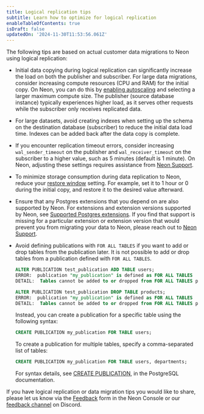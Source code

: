 ```yaml
---
title: Logical replication tips
subtitle: Learn how to optimize for logical replication
enableTableOfContents: true
isDraft: false
updatedOn: '2024-11-30T11:53:56.061Z'
---
```


The following tips are based on actual customer data migrations to Neon using logical replication:

- Initial data copying during logical replication can significantly increase the load on both the publisher and subscriber. For large data migrations, consider increasing compute resources (CPU and RAM) for the initial copy. On Neon, you can do this by [enabling autoscaling](/docs/guides/autoscaling-guide) and selecting a larger maximum compute size. The publisher (source database instance) typically experiences higher load, as it serves other requests while the subscriber only receives replicated data.
- For large datasets, avoid creating indexes when setting up the schema on the destination database (subscriber) to reduce the initial data load time. Indexes can be added back after the data copy is complete.
- If you encounter replication timeout errors, consider increasing `wal_sender_timeout` on the publisher and `wal_receiver_timeout` on the subscriber to a higher value, such as 5 minutes (default is 1 minute). On Neon, adjusting these settings requires assistance from [Neon Support](/docs/introduction/support).
- To minimize storage consumption during data replication to Neon, reduce your [restore window](/docs/introduction/point-in-time-restore#history-retention) setting. For example, set it to 1 hour or 0 during the initial copy, and restore it to the desired value afterward.
- Ensure that any Postgres extensions that you depend on are also supported by Neon. For extensions and extension versions supported by Neon, see [Supported Postgres extensions](/docs/extensions/pg-extensions). If you find that support is missing for a particular extension or extension version that would prevent you from migrating your data to Neon, please reach out to [Neon Support](/docs/introduction/support).
- Avoid defining publications with `FOR ALL TABLES` if you want to add or drop tables from the publication later. It is not possible to add or drop tables from a publication defined with `FOR ALL TABLES`.

  ```sql
  ALTER PUBLICATION test_publication ADD TABLE users;
  ERROR:  publication "my_publication" is defined as FOR ALL TABLES
  DETAIL:  Tables cannot be added to or dropped from FOR ALL TABLES publications.

  ALTER PUBLICATION test_publication DROP TABLE products;
  ERROR:  publication "my_publication" is defined as FOR ALL TABLES
  DETAIL:  Tables cannot be added to or dropped from FOR ALL TABLES publications.
  ```

  Instead, you can create a publication for a specific table using the following syntax:

  ```sql shouldWrap
  CREATE PUBLICATION my_publication FOR TABLE users;
  ```

  To create a publication for multiple tables, specify a comma-separated list of tables:

  ```sql shouldWrap
  CREATE PUBLICATION my_publication FOR TABLE users, departments;
  ```

  For syntax details, see [CREATE PUBLICATION](https://www.postgresql.org/docs/current/sql-createpublication.html), in the PostgreSQL documentation.

If you have logical replication or data migration tips you would like to share, please let us know via the [Feedback](https://console.neon.tech/app/projects?modal=feedback) form in the Neon Console or our [feedback channel](https://discord.com/channels/1176467419317940276/1176788564890112042) on Discord.
